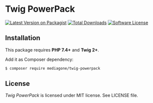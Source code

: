 # Twig PowerPack

[![Latest Version on Packagist][ico-version]][link-packagist]
[![Total Downloads][ico-downloads]][link-downloads]
[![Software License][ico-license]](LICENSE)


## Installation
This package requires **PHP 7.4+** and **Twig 2+**.

Add it as Composer dependency:

```sh
$ composer require mediagone/twig-powerpack
```

## License

_Twig PowerPack_ is licensed under MIT license. See LICENSE file.



[ico-version]: https://img.shields.io/packagist/v/mediagone/twig-powerpack.svg
[ico-downloads]: https://img.shields.io/packagist/dt/mediagone/twig-powerpack.svg
[ico-license]: https://img.shields.io/badge/license-MIT-brightgreen.svg

[link-packagist]: https://packagist.org/packages/mediagone/twig-powerpack
[link-downloads]: https://packagist.org/packages/mediagone/twig-powerpack
